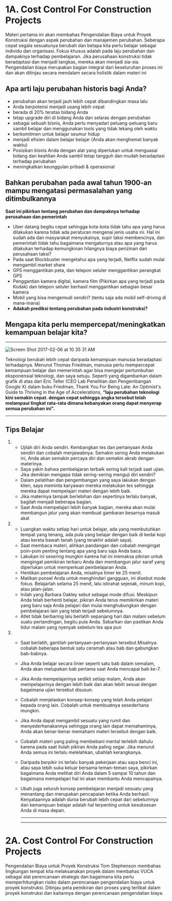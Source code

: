 
# 1A. Cost Control For Construction Projects

Materi pertama ini akan membahas Pengendalian Biaya untuk Proyek Konstruksi dengan aspek perubahan dan manajemen perubahan. Seberapa cepat segala sesuatunya berubah dan betapa kita perlu belajar sebagai individu dan organisasi. Fokus khusus adalah pada laju perubahan dan dampaknya terhadap pembelajaran. Jika perusahaan konstruksi tidak beradaptasi dan menjadi tangkas, mereka akan menjadi sia-sia. Pengendalian biaya merupakan bagian integral dari keseluruhan proses ini dan akan ditinjau secara mendalam secara holistik dalam materi ini

## Apa arti laju perubahan historis bagi Anda?

- perubahan akan terjadi jauh lebih cepat dibandingkan masa lalu
- Anda berpotensi menjadi usang lebih cepat
- berada di 20% teratas bidang Anda
- tetap upgrade diri di bidang Anda dan selaras dengan perubahan
- sebagai sebuah bisnis, Anda perlu menyadari peluang-peluang baru sambil belajar dan menggunakan tools yang tidak lekang oleh waktu
- berkomitmen untuk belajar seumur hidup
- menjadi efisien dalam belajar belajar (Anda akan menghemat banyak waktu)
- Posisikan bisnis Anda dengan alat yang diperlukan untuk menguasai bidang dan keahlian Anda sambil tetap tangguh dan mudah beradaptasi terhadap perubahan
- meningkatkan keunggulan pribadi & operasional 

## Bahkan perubahan pada awal tahun 1900-an mampu mengatasi permasalahan yang ditimbulkannya
**Saat ini pikirkan tentang perubahan dan dampaknya terhadap perusahaan dan pemerintah**
   - Uber datang begitu cepat sehingga kota-kota tidak tahu apa yang harus dilakukan karena tidak ada peraturan mengenai jenis usaha ini.
     Hal ini sudah ada dan masyarakat menyukainya, supir taksi membencinya, dan pemerintah tidak tahu bagaimana mengaturnya atau apa yang harus dilakukan terhadap kemungkinan         hilangnya biaya perizinan dari perusahaan taksi?
   - Pada saat Blockbuster mengetahui apa yang terjadi, Netflix sudah mulai mengambil market share
   - GPS menggantikan peta, dan telepon seluler menggantikan perangkat GPS
   - Penggantian kamera digital, kamera film (Pikirkan apa yang terjadi pada Kodak) dan telepon seluler berhasil menggantikan sebagian besar kamera
   - Mobil yang bisa mengemudi sendiri? (tentu saja ada mobil self-driving di mana-mana)
   - **Adakah prediksi tentang perubahan pada industri konstruksi?**


## Mengapa kita perlu mempercepat/meningkatkan kemampuan belajar kita?
---

![Screen Shot 2017-02-06 at 10 35 31 AM](https://github.com/user-attachments/assets/fb0d5722-8436-430c-a403-26f49af03a08)

Teknologi berubah lebih cepat daripada kemampuan manusia beradaptasi terhadapnya. Menurut Thomas Friedman, manusia perlu mempercepat kemampuan belajar dan memerintah agar bisa mengejar pertumbuhan eksponensial teknologi, dan saya setuju. Seperti yang digambarkan dalam grafik di atas dari Eric Teller (CEO Lab Penelitian dan Pengembangan Google X) dalam buku Friedman, Thank You For Being Late: An Optimist's Guide to Thriving in the Age of Accelerations, **“laju perubahan teknologi kini semakin cepat. dengan cepat sehingga angka tersebut telah melampaui tingkat rata-rata dimana kebanyakan orang dapat menyerap semua perubahan ini".**

---

## Tips Belajar
1. - Ujilah diri Anda sendiri. Kembangkan tes dan pertanyaan Anda sendiri dan cobalah menjawabnya. Semakin sering Anda melakukan ini, Anda akan semakin percaya diri dan semakin       akrab dengan materinya.
   -  Saya yakin bahwa pembelajaran terbaik sering kali terjadi saat ujian. Jika demikian mengapa tidak sering-sering menguji diri sendiri?
   -  Dalam pelatihan dan pengembangan yang saya lakukan dengan klien, saya meminta karyawan mereka melakukan tes sehingga mereka dapat mempelajari materi dengan lebih baik.
   -  Jika materinya tampak berlebihan dan sepertinya terlalu banyak, bagilah menjadi beberapa bagian.
   -  Saat Anda mempelajari lebih banyak bagian, mereka akan mulai membangun jalur yang akan membuat gambaran besarnya masuk akal

2. - Luangkan waktu setiap hari untuk belajar, ada yang membutuhkan tempat yang tenang, ada pula yang belajar dengan baik di kedai kopi atau kereta bawah tanah (yang terakhir         adalah saya).
   - Saat membaca materi, alihkan pandangan dan cobalah mengingat poin-poin penting tentang apa yang baru saja Anda baca.
   - Lakukan ini sesering mungkin karena hal ini memaksa pikiran untuk mengingat pemikiran terbaru Anda dan membangun jalur saraf yang diperlukan untuk memperkuat pembelajaran        Anda.
   - Hentikan pembelajaran Anda, misalnya timer ke 25 menit.
   - Matikan ponsel Anda untuk menghindari gangguan, ini disebut mode fokus. Belajarlah selama 25 menit, lalu istirahat sejenak, minum kopi, atau jalan-jalan.
   - Inilah yang Barbara Oakley sebut sebagai mode difusi. Meskipun Anda telah berhenti belajar, pikiran Anda terus memikirkan materi yang baru saja Anda pelajari dan mulai           menghubungkan dengan pembelajaran lain yang telah terjadi sebelumnya.
   - Atlet tidak berbaring lalu berlatih sepanjang hari dan malam sebelum suatu pertandingan, begitu pula Anda. Sebarkan dan pastikan Anda tidur malam yang nyenyak sebelum tes        apa pun
     
3. - Saat berlatih, gantilah pertanyaan-pertanyaan tersebut.Misalnya. cobalah beberapa bentuk satu ceramah atau bab dan gabungkan bab-babnya.
   - Jika Anda belajar secara linier seperti satu bab dalam semalam, Anda akan melupakan bab pertama saat Anda mencapai bab ke-7.
   - Jika Anda mempelajarinya sedikit setiap malam, Anda akan mempelajarinya dengan lebih baik dan akan lebih sesuai dengan bagaimana ujian tersebut disusun.
   - Cobalah menjelaskan konsep-konsep yang telah Anda pelajari kepada orang lain. Cobalah untuk membuatnya sesederhana mungkin.
   - Jika Anda dapat mengambil sesuatu yang rumit dan menyederhanakannya sehingga orang lain dapat memahaminya, Anda akan benar-benar memahami materi tersebut dengan baik.
   - Cobalah materi yang paling membebani mental terlebih dahulu karena pada saat itulah pikiran Anda paling segar. Jika menurut Anda semua ini terlalu melelahkan, ubahlah            kerangkanya.
   - Daripada berpikir ini terlalu banyak pekerjaan atau saya benci ini, atau saya lebih suka keluar bersama teman-teman saya, pikirkan bagaimana Anda melihat diri Anda dalam 5       sampai 10 tahun dan bagaimana mempelajari hal ini akan membantu Anda mencapainya.
   - Ubah juga seluruh konsep pembelajaran menjadi sesuatu yang menantang dan merupakan pencapaian ketika Anda berhasil. Kenyataannya adalah dunia berubah lebih cepat dari            sebelumnya dan kemampuan belajar adalah hal terpenting untuk kesuksesan Anda di masa depan.
  
     ---
     ---
# 2A. Cost Control For Construction Projects

Pengendalian Biaya untuk Proyek Konstruksi Tom Stephenson membahas lingkungan tempat kita melaksanakan proyek dalam membahas VUCA sebagai alat perencanaan strategis dan bagaimana kita perlu memperhitungkan risiko dalam perencanaan pengendalian biaya untuk proyek konstruksi. Ditinjau peta pemikiran dari proses yang terlibat dalam proyek konstruksi dan kaitannya dengan perencanaan pengendalian biaya.
     
